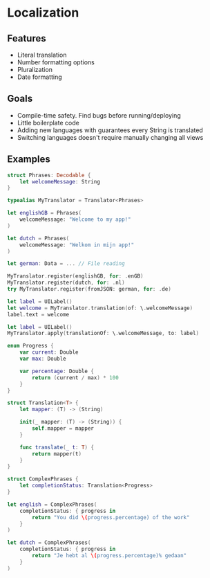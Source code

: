 # Localization

## Features

- Literal translation
- Number formatting options
- Pluralization
- Date formatting

## Goals

- Compile-time safety. Find bugs before running/deploying
- Little boilerplate code
- Adding new languages with guarantees every String is translated
- Switching languages doesn't require manually changing all views

## Examples

```swift
struct Phrases: Decodable {
	let welcomeMessage: String
}

typealias MyTranslator = Translator<Phrases>

let englishGB = Phrases(
	welcomeMessage: "Welcome to my app!"
)

let dutch = Phrases(
	welcomeMessage: "Welkom in mijn app!"
)

let german: Data = ... // File reading

MyTranslator.register(englishGB, for: .enGB)
MyTranslator.register(dutch, for: .nl)
try MyTranslator.register(fromJSON: german, for: .de)
```

```swift
let label = UILabel()
let welcome = MyTranslator.translation(of: \.welcomeMessage)
label.text = welcome
```

```swift
let label = UILabel()
MyTranslator.apply(translationOf: \.welcomeMessage, to: label)
```

```swift
enum Progress {
	var current: Double
	var max: Double

	var percentage: Double {
		return (current / max) * 100
	}
}

struct Translation<T> {
	let mapper: (T) -> (String)

	init(_ mapper: (T) -> (String)) {
		self.mapper = mapper
	}

	func translate(_ t: T) {
		return mapper(t)
	}
}

struct ComplexPhrases {
	let completionStatus: Translation<Progress>
}

let english = ComplexPhrases(
	completionStatus: { progress in
		return "You did \(progress.percentage) of the work"
	}
)

let dutch = ComplexPhrases(
	completionStatus: { progress in
		return "Je hebt al \(progress.percentage)% gedaan"
	}
)
```

